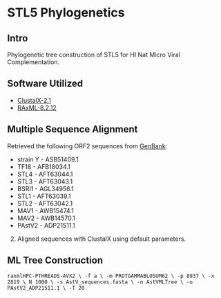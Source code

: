 # STL5 Phylogenetics

## Intro

Phylogenetic tree construction of STL5 for HI Nat Micro Viral Complementation.

## Software Utilized
* [ClustalX-2.1](http://www.clustal.org/)
* [RAxML-8.2.12](https://cme.h-its.org/exelixis/web/software/raxml/index.html)

## Multiple Sequence Alignment

Retrieved the following ORF2 sequences from [GenBank](https://www.ncbi.nlm.nih.gov/genbank/):
* strain Y - ASB51409.1
* TF18 - AFB18034.1
* STL4 - AFT63044.1
* STL3 - AFT63043.1
* BSRI1 - AGL34956.1
* STL1 - AFT63039.1
* STL2 - AFT63042.1
* MAV1 - AWB15474.1
* MAV2 - AWB14570.1
* PAstV2 - ADP21511.1

2. Aligned sequences with ClustalX using default parameters.

## ML Tree Construction

`raxmlHPC-PTHREADS-AVX2 \
-f a \
-m PROTGAMMABLOSUM62 \
-p 8937 \
-x 2819 \
N 1000 \
-s AstV_sequences.fasta \
-n AstVMLTree \
-o PAstV2_ADP21511.1 \
-T 20`